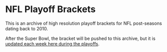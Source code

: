 # NFL Playoff Brackets

This is an archive of high resolution playoff brackets for NFL post-seasons dating back to 2010.

After the Super Bowl, the bracket will be pushed to this archive, but it is [updated each week here during the playoffs](https://gearside.com/nfl/).